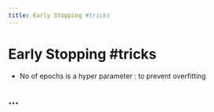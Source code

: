 ```yaml
---
title: Early Stopping #tricks
---
```


# Early Stopping #tricks
- No of epochs is a hyper parameter : to prevent overfitting

## …






















































































